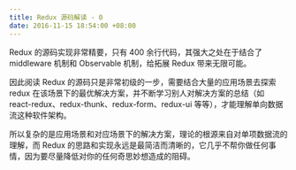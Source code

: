 ```yaml
---
title: Redux 源码解读 - 0
date: 2016-11-15 18:54:00 +08:00
---
```


Redux 的源码实现非常精要，只有 400 余行代码，其强大之处在于结合了 middleware 机制和 Observable 机制，给拓展 Redux 带来无限可能。

因此阅读 Redux 的源码只是非常初级的一步，需要结合大量的应用场景去探索 redux 在该场景下的最优解决方案，并不断学习别人对解决方案的总结（如 react-redux、redux-thunk、redux-form、redux-ui 等等），才能理解单向数据流这种软件架构。

所以复杂的是应用场景和对应场景下的解决方案，理论的根源来自对单项数据流的理解，而 Redux 的思路和实现永远是最简洁而清晰的，它几乎不帮你做任何事情，因为要尽量降低对你的任何奇思妙想造成的阻碍。